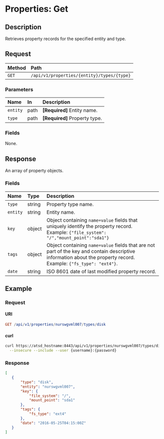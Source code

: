 # Properties: Get

## Description

Retrieves property records for the specified entity and type.

## Request

| **Method** | **Path** |
|:---|:---|
| `GET` | `/api/v1/properties/{entity}/types/{type}` |

### Parameters

| **Name** | **In** | **Description** |
|:---|:---|:---|
| `entity` | path | **[Required]** Entity name. |
| `type` | path | **[Required]** Property type. |

### Fields

None.

## Response

An array of property objects.

### Fields

| **Name**  | **Type** | **Description**  |
|:---|:---|:---|
| `type` | string | Property type name. |
| `entity` |string | Entity name. |
| `key` | object | Object containing `name=value` fields that uniquely identify the property record. <br>Example: `{"file_system": "/","mount_point":"sda1"}`|
| `tags` | object | Object containing `name=value` fields that are not part of the key and contain descriptive information about the property record. <br>Example: `{"fs_type": "ext4"}`. |
| `date` | string | ISO 8601 date of last modified property record. |

## Example

### Request

#### URI

```elm
GET /api/v1/properties/nurswgvml007/types/disk
```

#### curl

```bash
curl https://atsd_hostname:8443/api/v1/properties/nurswgvml007/types/disk \
  --insecure --include --user {username}:{password}
```

### Response

```json
[
   {
       "type": "disk",
       "entity": "nurswgvml007",
       "key": {
           "file_system": "/",
           "mount_point": "sda1"
       },
       "tags": {
           "fs_type": "ext4"
       },
       "date": "2016-05-25T04:15:00Z"
   }
]
```
